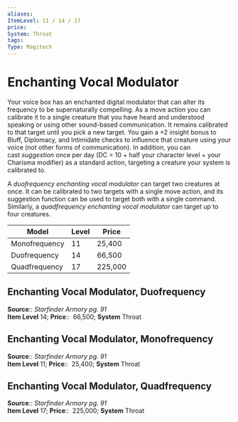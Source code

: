 ```yaml
---
aliases: 
ItemLevel: 11 / 14 / 17
price:  
System: Throat
tags: 
Type: Magitech
---
```


# Enchanting Vocal Modulator

Your voice box has an enchanted digital modulator that can alter its frequency to be supernaturally compelling. As a move action you can calibrate it to a single creature that you have heard and understood speaking or using other sound-based communication. It remains calibrated to that target until you pick a new target. You gain a +2 insight bonus to Bluff, Diplomacy, and Intimidate checks to influence that creature using your voice (not other forms of communication). In addition, you can cast _suggestion_ once per day (DC = 10 + half your character level + your Charisma modifier) as a standard action, targeting a creature your system is calibrated to.  
  
A _duofrequency enchanting vocal modulator_ can target two creatures at once. It can be calibrated to two targets with a single move action, and its suggestion function can be used to target both with a single command. Similarly, a _quadfrequency enchanting vocal modulator_ can target up to four creatures.

| Model         | Level | Price   |
| ------------- | ----- | ------- |
| Monofrequency | 11    | 25,400  |
| Duofrequency  | 14    | 66,500  |
| Quadfrequency | 17    | 225,000 |

## Enchanting Vocal Modulator, Duofrequency

**Source**:: _Starfinder Armory pg. 91_  
**Item Level** 14;
**Price**::  66,500; **System** Throat  
  

## Enchanting Vocal Modulator, Monofrequency

**Source**:: _Starfinder Armory pg. 91_  
**Item Level** 11;
**Price**::  25,400; **System** Throat  
  

## Enchanting Vocal Modulator, Quadfrequency

**Source**:: _Starfinder Armory pg. 91_  
**Item Level** 17;
**Price**::  225,000; **System** Throat
